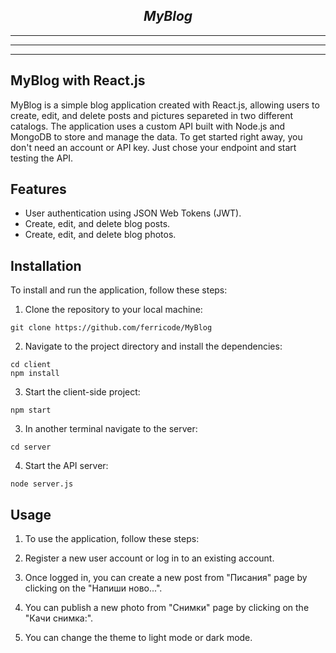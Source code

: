 
***<h2 style="text-align: center;">MyBlog</h2>***

***
***
***

## MyBlog with React.js


MyBlog is a simple blog application created with React.js, allowing users to create, edit, and delete posts and pictures separeted in two different catalogs. The application uses a custom API built with Node.js and MongoDB to store and manage the data.
To get started right away, you don't need an account or API key. Just chose your endpoint and start testing the API.

## Features
- User authentication using JSON Web Tokens (JWT).
- Create, edit, and delete blog posts.
- Create, edit, and delete blog photos.

## Installation
To install and run the application, follow these steps:

1. Clone the repository to your local machine:
```console
git clone https://github.com/ferricode/MyBlog
```
2. Navigate to the project directory and install the dependencies:
```console
cd client
npm install
```
3. Start the client-side project:
```console
npm start
```
3. In another terminal navigate to the server:
```console
cd server
```
4. Start the API server:
```console
node server.js
```

## Usage
1. To use the application, follow these steps:

2. Register a new user account or log in to an existing account.

3. Once logged in, you can create a new post from "Писания" page by clicking on the "Напиши ново...".
4. You can publish a new photo from "Снимки" page by clicking on the "Качи снимка:".
5. You can change the theme to light mode or dark mode. 



